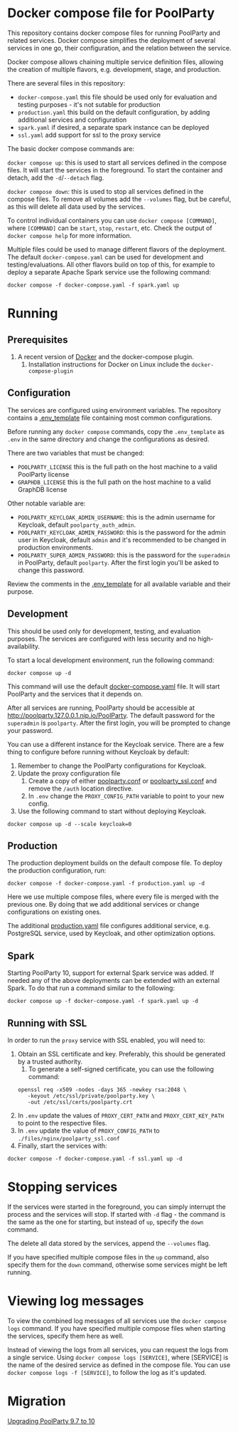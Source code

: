 # Docker compose file for PoolParty

This repository contains docker compose files for running PoolParty and related services.
Docker compose simplifies the deployment of several services in one go, their configuration, and the relation between
the service.

Docker compose allows chaining multiple service definition files, allowing the creation of multiple flavors, e.g.
development, stage, and production.

There are several files in this repository:
* `docker-compose.yaml` this file should be used only for evaluation and testing purposes - it's not sutable for production
* `production.yaml` this build on the default configuration, by adding additional services and configuration
* `spark.yaml` if desired, a separate spark instance can be deployed
* `ssl.yaml` add support for ssl to the proxy service

The basic docker compose commands are:

`docker compose up`: this is used to start all services defined in the compose files. It will start the services in the
foreground. To start the container and detach, add the `-d`/`--detach` flag.

`docker compose down`: this is used to stop all services defined in the compose files. To remove all volumes add the
`--volumes` flag, but be careful, as this will delete all data used by the services.

To control individual containers you can use `docker compose [COMMAND]`, where `[COMMAND]` can be `start`, `stop`,
`restart`, etc. Check the output of `docker compose help` for more information.

Multiple files could be used to manage different flavors of the deployment. The default `docker-compose.yaml` can be
used for development and testing/evaluations. All other flavors build on top of this, for example to deploy a separate
Apache Spark service use the following command:

```shell
docker compose -f docker-compose.yaml -f spark.yaml up
```

# Running

## Prerequisites

1. A recent version of [Docker](https://docs.docker.com/engine/install/) and the docker-compose plugin.
   1. Installation instructions for Docker on Linux include the `docker-compose-plugin`

## Configuration

The services are configured using environment variables. The repository contains a [.env_template](.env_template)
file containing most common configurations.

Before running any `docker compose` commands, copy the `.env_template` as `.env` in the same directory and change the 
configurations as desired.

There are two variables that must be changed:
* `POOLPARTY_LICENSE` this is the full path on the host machine to a valid PoolParty license
* `GRAPHDB_LICENSE` this is the full path on the host machine to a valid GraphDB license

Other notable variable are:
* `POOLPARTY_KEYCLOAK_ADMIN_USERNAME`: this is the admin username for Keycloak, default `poolparty_auth_admin`.
* `POOLPARTY_KEYCLOAK_ADMIN_PASSWORD`: this is the password for the admin user in Keycloak, default `admin` and it's 
recommended to be changed in production environments.
* `POOLPARTY_SUPER_ADMIN_PASSWORD`: this is the password for the `superadmin` in PoolParty, default `poolparty`. After the
first login you'll be asked to change this password.

Review the comments in the [.env_template](./.env_template) for all available variable and their purpose.

## Development

This should be used only for development, testing, and evaluation purposes. The services are configured with less 
security and no high-availability.

To start a local development environment, run the following command:

```shell
docker compose up -d
```

This command will use the default [docker-compose.yaml](./docker-compose.yaml) file. It will start PoolParty and the services that it
depends on.

After all services are running, PoolParty should be accessible at http://poolparty.127.0.0.1.nip.io/PoolParty. 
The default password for the `superadmin` is `poolparty`. After the first login, you will be prompted to change your 
password.

You can use a different instance for the Keycloak service. There are a few thing to configure before running without 
Keycloak by default:
1. Remember to change the PoolParty configurations for Keycloak.
2. Update the proxy configuration file
   1. Create a copy of either [poolparty.conf](files/nginx/poolparty.conf) or [poolparty_ssl.conf](files/nginx/poolparty_ssl.conf) and remove the `/auth` location directive.
   2. In `.env` change the `PROXY_CONFIG_PATH` variable to point to your new config.
3. Use the following command to start without deploying Keycloak.
```shell
docker compose up -d --scale keycloak=0
```

## Production

The production deployment builds on the default compose file. To deploy the production configuration, run:

```shell
docker compose -f docker-compose.yaml -f production.yaml up -d
```

Here we use multiple compose files, where every file is merged with the previous one. By doing that we add additional
services or change configurations on existing ones.

The additional [production.yaml](./production.yaml) file configures additional service, e.g. PostgreSQL service, used
by Keycloak, and other optimization options.

## Spark

Starting PoolParty 10, support for external Spark service was added. If needed any of the above deployments can be
extended with an external Spark. To do that run a command similar to the following:

```shell
docker compose up -f docker-compose.yaml -f spark.yaml up -d
```

## Running with SSL

In order to run the `proxy` service with SSL enabled, you will need to:
1. Obtain an SSL certificate and key. Preferably, this should be generated by a trusted authority.
   1. To generate a self-signed certificate, you can use the following command:
   ```shell
   openssl req -x509 -nodes -days 365 -newkey rsa:2048 \
      -keyout /etc/ssl/private/poolparty.key \
      -out /etc/ssl/certs/poolparty.crt
   ```
2. In `.env` update the values of `PROXY_CERT_PATH` and `PROXY_CERT_KEY_PATH` to point to the respective files.
3. In `.env` update the value of `PROXY_CONFIG_PATH` to `./files/nginx/poolparty_ssl.conf`
4. Finally, start the services with:
```shell
docker compose -f docker-compose.yaml -f ssl.yaml up -d
```

# Stopping services

If the services were started in the foreground, you can simply interrupt the process and the services will stop. If 
started with `-d` flag - the command is the same as the one for starting, but instead of `up`, specify the `down`
command.

The delete all data stored by the services, append the `--volumes` flag.

If you have specified multiple compose files in the `up` command, also specify them for the `down` command, otherwise
some services might be left running.

# Viewing log messages

To view the combined log messages of all services use the `docker compose logs` command. If you have specified multiple
compose files when starting the services, specify them here as well.

Instead of viewing the logs from all services, you can request the logs from a single service. Using
`docker compose logs [SERVICE]`, where [SERVICE] is the name of the desired service as defined in the compose file.
You can use `docker compose logs -f [SERVICE]`, to follow the log as it's updated.

# Migration

[Upgrading PoolParty 9.7 to 10](https://help.graphwise.ai/en/how-to-install---manage-graphwise-components/installation---migration/poolparty-9-7-to-10-migration-guide.html)
